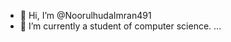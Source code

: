 - 👋 Hi, I’m @NoorulhudaImran491
- 🌱 I’m currently a student of computer science. ...


<!---
NoorulhudaImran491/NoorulhudaImran491 is a ✨ special ✨ repository because its `README.md` (this file) appears on your GitHub profile.
You can click the Preview link to take a look at your changes.
--->

